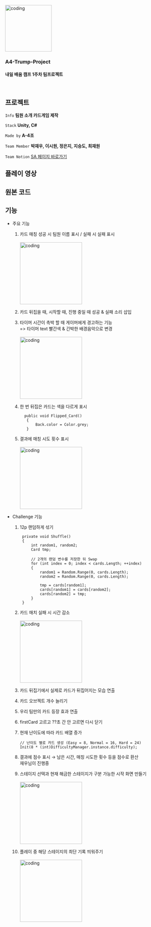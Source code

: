 <p align="left">
    <img src="https://github.com/JeongEunJi1127/practice/assets/43170505/065e856c-5190-42c3-9841-fbad23313aa5" alt="coding" width="150px" />
</p>

### A4-Trump-Project
#### 내일 배움 캠프 1주차 팀프로젝트

<br/>


## 프로젝트  
 `Info` **팀원 소개 카드게임 제작**

 `Stack` **Unity, C#**   

 `Made by` **A-4조** 
 
 `Team Member` **박재우, 이시원, 정은지, 지승도, 최재원**
 
 `Team Notion` [SA 페이지 바로가기](#https://www.notion.so/teamsparta/A-4-Four-Complete-FC-4-03624d1601534897a5d72c723f64c223)


## 플레이 영상 



## 원본 코드



## 기능
- 주요 기능
    1. 카드 매칭 성공 시 팀원 이름 표시 / 실패 시 실패 표시  
      <br/> <img src="https://github.com/JeongEunJi1127/practice/assets/43170505/fa0c3194-e03b-4d48-9114-088a354cf26d" alt="coding" width="200px" />  
    2. 카드 뒤집을 때, 시작할 때, 진행 중일 때 성공 & 실패 소리 삽입  

    3. 타이머 시간이 촉박 할 때 게이머에게 경고하는 기능   
       => 타이머 text 빨간색 & 긴박한 배경음악으로 변경   
       <br/> <img src="https://github.com/JeongEunJi1127/practice/assets/43170505/1032894c-ad91-4270-bdb7-af207eeb8c26" alt="coding" width="200px" />

    5. 한 번 뒤집은 카드는 색을 다르게 표시  
       ``` 
         public void Flipped_Card()
          {
              Back.color = Color.grey;
          }
       ```
    6. 결과에 매칭 시도 횟수 표시  
       <br/> <img src="https://github.com/JeongEunJi1127/practice/assets/43170505/16d37a3e-a41c-4453-a50e-d7e670c20f89" alt="coding" width="200px" />    

- Challenge 기능
    1. 12p 랜덤하게 섞기  
        ```
         private void Shuffle()
         {
             int random1, random2;
             Card tmp;
         
             // 2개의 랜덤 변수를 저장한 뒤 Swap
             for (int index = 0; index < cards.Length; ++index)
             {
                 random1 = Random.Range(0, cards.Length);
                 random2 = Random.Range(0, cards.Length);
         
                 tmp = cards[random1];
                 cards[random1] = cards[random2];
                 cards[random2] = tmp;
             }
         }
        ```    
    2. 카드 매치 실패 시 시간 감소    
       <br/> <img src="https://github.com/JeongEunJi1127/practice/assets/43170505/987d6991-6ce0-45a5-92ed-2c0d4c83bbde" alt="coding" width="200px" />  

    3. 카드 뒤집기에서 실제로 카드가 뒤집어지는 모습 연출  
       
    4. 카드 오브젝트 개수 늘리기  
       
    5. 우리 팀만의 카드 등장 효과 연출    

    6. firstCard 고르고 ??초 간 안 고르면 다시 닫기  
        
    7. 현재 난이도에 따라 카드 배열 증가    
        ```
        // 난이도 별로 카드 생성 (Easy = 8, Normal = 16, Hard = 24)
        Init(8 * (int)DifficultyManager.instance.difficulty);
        ``` 
    8. 결과에 점수 표시 → 남은 시간, 매칭 시도한 횟수 등을 점수로 환산  
        재우님이 진행중  
    9. 스테이지 선택과 현재 해금한 스테이지가 구분 가능한 시작 화면 만들기    
        <br/> <img src="https://github.com/JeongEunJi1127/practice/assets/43170505/3c639491-5ac1-46c6-bc66-da932d178e69" alt="coding" width="200px" />  

    10.  플레이 중 해당 스테이지의 최단 기록 띄워주기  
         <br/> <img src="https://github.com/JeongEunJi1127/practice/assets/43170505/b40c0ee5-58b9-43e2-8037-2a2c6777a334" alt="coding" width="200px" />  

